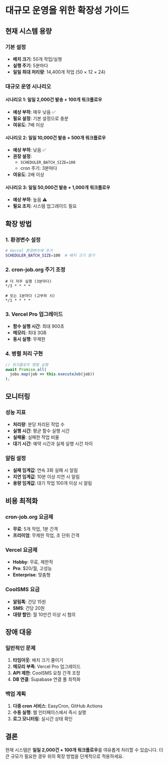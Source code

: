 # 대규모 운영을 위한 확장성 가이드

## 현재 시스템 용량

### 기본 설정
- **배치 크기**: 50개 작업/실행
- **실행 주기**: 5분마다
- **일일 최대 처리량**: 14,400개 작업 (50 × 12 × 24)

### 대규모 운영 시나리오

#### 시나리오 1: 일일 2,000건 발송 + 100개 워크플로우
- **예상 부하**: 매우 낮음 ✅
- **필요 설정**: 기본 설정으로 충분
- **여유도**: 7배 이상

#### 시나리오 2: 일일 10,000건 발송 + 500개 워크플로우
- **예상 부하**: 낮음 ✅
- **권장 설정**: 
  - `SCHEDULER_BATCH_SIZE=100`
  - cron 주기: 3분마다
- **여유도**: 2배 이상

#### 시나리오 3: 일일 50,000건 발송 + 1,000개 워크플로우
- **예상 부하**: 높음 ⚠️
- **필요 조치**: 시스템 업그레이드 필요

## 확장 방법

### 1. 환경변수 설정
```bash
# Vercel 환경변수에 추가
SCHEDULER_BATCH_SIZE=100  # 배치 크기 증가
```

### 2. cron-job.org 주기 조정
```
# 더 자주 실행 (3분마다)
*/3 * * * *

# 또는 1분마다 (고부하 시)
*/1 * * * *
```

### 3. Vercel Pro 업그레이드
- **함수 실행 시간**: 최대 900초
- **메모리**: 최대 3GB
- **동시 실행**: 무제한

### 4. 병렬 처리 구현
```typescript
// 워크플로우 병렬 실행
await Promise.all(
  jobs.map(job => this.executeJob(job))
);
```

## 모니터링

### 성능 지표
- **처리량**: 분당 처리된 작업 수
- **실행 시간**: 평균 함수 실행 시간
- **실패율**: 실패한 작업 비율
- **대기 시간**: 예약 시간과 실제 실행 시간 차이

### 알림 설정
- **실패 임계값**: 연속 3회 실패 시 알림
- **지연 임계값**: 10분 이상 지연 시 알림
- **용량 임계값**: 대기 작업 100개 이상 시 알림

## 비용 최적화

### cron-job.org 요금제
- **무료**: 5개 작업, 1분 간격
- **프리미엄**: 무제한 작업, 초 단위 간격

### Vercel 요금제
- **Hobby**: 무료, 제한적
- **Pro**: $20/월, 고성능
- **Enterprise**: 맞춤형

### CoolSMS 요금
- **알림톡**: 건당 15원
- **SMS**: 건당 20원
- **대량 할인**: 월 10만건 이상 시 협의

## 장애 대응

### 일반적인 문제
1. **타임아웃**: 배치 크기 줄이기
2. **메모리 부족**: Vercel Pro 업그레이드
3. **API 제한**: CoolSMS 요청 간격 조정
4. **DB 연결**: Supabase 연결 풀 최적화

### 백업 계획
1. **다중 cron 서비스**: EasyCron, GitHub Actions
2. **수동 실행**: 웹 인터페이스에서 즉시 실행
3. **로그 모니터링**: 실시간 상태 확인

## 결론

현재 시스템은 **일일 2,000건 + 100개 워크플로우**를 여유롭게 처리할 수 있습니다.
더 큰 규모가 필요한 경우 위의 확장 방법을 단계적으로 적용하세요. 
